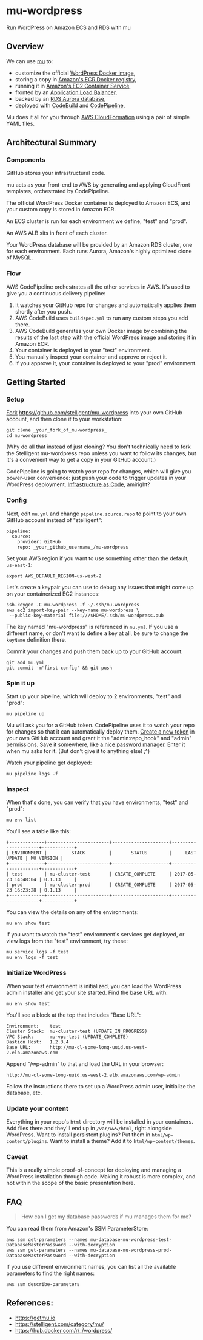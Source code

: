 # mu-wordpress

Run WordPress on Amazon ECS and RDS with mu


## Overview

We can use [mu](https://getmu.io) to:

+ customize the official [WordPress Docker image](https://hub.docker.com/r/_/wordpress/),
+ storing a copy in [Amazon's ECR Docker registry](http://docs.aws.amazon.com/AmazonECS/latest/developerguide/ECS_Console_Repositories.html),
+ running it in [Amazon's EC2 Container Service](https://aws.amazon.com/ecs/),
+ fronted by an [Application Load Balancer](https://aws.amazon.com/elasticloadbalancing/applicationloadbalancer/),
+ backed by an [RDS Aurora database](https://aws.amazon.com/rds/aurora/),
+ deployed with [CodeBuild](https://aws.amazon.com/codebuild/)
and [CodePipeline](https://aws.amazon.com/codepipeline/),

Mu does it all for you through [AWS CloudFormation](https://aws.amazon.com/cloudformation/) using a pair of simple YAML files.


## Architectural Summary

### Components

GitHub stores your infrastructural code.

mu acts as your front-end to AWS by generating and applying CloudFront
templates, orchestrated by CodePipeline.

The official WordPress Docker container is deployed to Amazon ECS,
and your custom copy is stored in Amazon ECR.

An ECS cluster is run for each environment we define, "test" and "prod".

An AWS ALB sits in front of each cluster.

Your WordPress database will be provided by an Amazon RDS cluster, one for
each environment. Each runs Aurora, Amazon's highly optimized clone of MySQL.
   
### Flow

AWS CodePipeline orchestrates all the other services in AWS. It's 
used to give you a continuous delivery pipeline:

1. It watches your GitHub repo for changes and automatically applies
   them shortly after you push.
1. AWS CodeBuild uses `buildspec.yml` to run any custom steps you add
   there.
1. AWS CodeBuild generates your own Docker image by combining the results
   of the last step with the official WordPress image and storing it in
   Amazon ECR.
1. Your container is deployed to your "test" environment.
1. You manually inspect your container and approve or reject it.
1. If you approve it, your container is deployed to your "prod" environment.


## Getting Started

### Setup

[Fork](https://help.github.com/articles/fork-a-repo/)
https://github.com/stelligent/mu-wordpress into your own GitHub account,
and then clone it to your workstation:

    git clone _your_fork_of_mu-wordpress_
    cd mu-wordpress

(Why do all that instead of just cloning? You don't technically need to
fork the Stelligent mu-wordpress repo unless you want to follow its
changes, but it's a convenient way to get a copy in your GitHub account.)

CodePipeline is going to watch _your_ repo for changes, which will give
you power-user convenience: just push your code to trigger updates in
your WordPress deployment. [Infrastructure as Code](https://stelligent.com/2015/11/11/infrastructure-as-code-part-deux-a-hit-at-reinvent-2015/), amiright?

### Config

Next, edit `mu.yml` and change `pipeline.source.repo` to point to your
own GitHub account instead of "stelligent":

    pipeline:
      source:
        provider: GitHub
        repo: _your_github_username_/mu-wordpress

Set your AWS region if you want to use something other than the default,
`us-east-1`:

    export AWS_DEFAULT_REGION=us-west-2

Let's create a keypair you can use to debug any issues that might come
up on your containerized EC2 instances:

    ssh-keygen -C mu-wordpress -f ~/.ssh/mu-wordpress
    aws ec2 import-key-pair --key-name mu-wordpress \
     --public-key-material file:///$HOME/.ssh/mu-wordpress.pub

The key named "mu-wordpress" is referenced in `mu.yml`. If you use 
a different name, or don't want to define a key at all, be sure to
change the `keyName` definition there.

Commit your changes and push them back up to your GitHub account:

    git add mu.yml
    git commit -m'first config' && git push

### Spin it up

Start up your pipeline, which will deploy to 2 environments, "test" and
"prod":

    mu pipeline up

Mu will ask you for a GitHub token. CodePipeline uses it to watch your
repo for changes so that it can automatically deploy them.
[Create a new token](https://github.com/settings/tokens) in your own
GitHub account and grant it the "admin:repo_hook" and "admin" permissions.
Save it somewhere, like [a nice password manager](https://1password.com).
Enter it when mu asks for it. (But don't give it to anything else! ;^)

Watch your pipeline get deployed:

    mu pipeline logs -f

### Inspect

When that's done, you can verify that you have environments, "test" and "prod":
    
    mu env list

You'll see a table like this:

    +-------------+-----------------------+---------------------+---------------------+------------+
    | ENVIRONMENT |         STACK         |       STATUS        |     LAST UPDATE | MU VERSION |
    +-------------+-----------------------+---------------------+---------------------+------------+
    | test        | mu-cluster-test       | CREATE_COMPLETE     | 2017-05-23 14:48:04 | 0.1.13     |
    | prod        | mu-cluster-prod       | CREATE_COMPLETE     | 2017-05-23 16:23:28 | 0.1.13     |
    +-------------+-----------------------+---------------------+---------------------+------------+

You can view the details on any of the environments:

    mu env show test

If you want to watch the "test" environment's services get deployed, or view
logs from the "test" environment, try these:

    mu service logs -f test
    mu env logs -f test

### Initialize WordPress

When your test environment is initialized, you can load the WordPress
admin installer and get your site started. Find the base URL with:

    mu env show test

You'll see a block at the top that includes "Base URL":

    Environment:    test
    Cluster Stack:  mu-cluster-test (UPDATE_IN_PROGRESS)
    VPC Stack:      mu-vpc-test (UPDATE_COMPLETE)
    Bastion Host:   1.2.3.4
    Base URL:       http://mu-cl-some-long-uuid.us-west-2.elb.amazonaws.com

Append "/wp-admin" to that and load the URL in your browser:

    http://mu-cl-some-long-uuid.us-west-2.elb.amazonaws.com/wp-admin

Follow the instructions there to set up a WordPress admin user,
initialize the database, etc.


### Update your content

Everything in your repo's `html` directory will be installed in your
containers. Add files there and they'll end up in `/var/www/html`,
right alongside WordPress. Want to install persistent plugins?
Put them in `html/wp-content/plugins`. Want to install a theme?
Add it to `html/wp-content/themes`.

### Caveat

This is a really simple proof-of-concept for deploying and managing a
WordPress installation through code. Making it robust is more complex,
and not within the scope of the basic presentation here.


## FAQ

> How can I get my database passwords if mu manages them for me?

You can read them from Amazon's SSM ParameterStore:

    aws ssm get-parameters --names mu-database-mu-wordpress-test-DatabaseMasterPassword --with-decryption
    aws ssm get-parameters --names mu-database-mu-wordpress-prod-DatabaseMasterPassword --with-decryption

If you use different environment names, you can list all the available
parameters to find the right names:

    aws ssm describe-parameters


## References:

* https://getmu.io
* https://stelligent.com/category/mu/
* https://hub.docker.com/r/_/wordpress/

